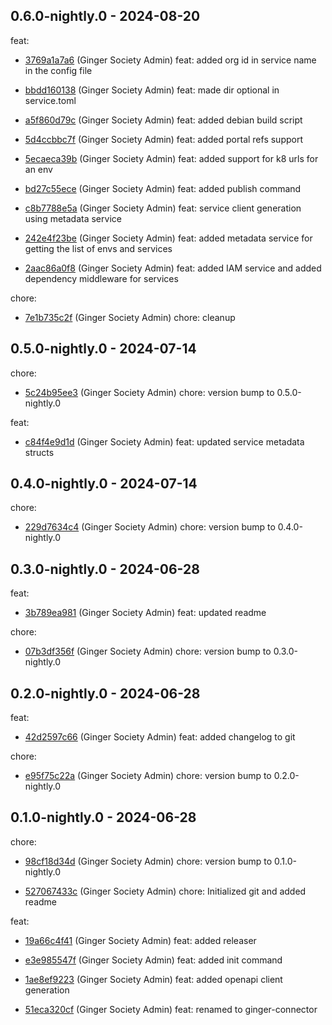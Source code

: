 ## 0.6.0-nightly.0 - 2024-08-20
feat:
 - [3769a1a7a6](https://github.com/ginger-society/ginger-connector3769a1a7a6978167b8f93e684b26ea2ba07ec1f9) (Ginger Society Admin) feat: added org id in service name in the config file
	
 - [bbdd160138](https://github.com/ginger-society/ginger-connectorbbdd1601384efd3092f2c7ee3e6600bcca178b12) (Ginger Society Admin) feat: made dir optional in service.toml
	
 - [a5f860d79c](https://github.com/ginger-society/ginger-connectora5f860d79cdb37dbcdaf95c8f4dd8ba74cc63807) (Ginger Society Admin) feat: added debian build script
	
 - [5d4ccbbc7f](https://github.com/ginger-society/ginger-connector5d4ccbbc7feddee9527bd01bed2e9f51a2225106) (Ginger Society Admin) feat: added portal refs support
	
 - [5ecaeca39b](https://github.com/ginger-society/ginger-connector5ecaeca39b987ca5822d815200acb0a8c68ac6a9) (Ginger Society Admin) feat: added support for k8 urls for an env
	
 - [bd27c55ece](https://github.com/ginger-society/ginger-connectorbd27c55ece585106434067440c58563bdf55ebdf) (Ginger Society Admin) feat: added publish command
	
 - [c8b7788e5a](https://github.com/ginger-society/ginger-connectorc8b7788e5aa9aa5a0700d153056f0f6a7fd2957b) (Ginger Society Admin) feat: service client generation using metadata service
	
 - [242e4f23be](https://github.com/ginger-society/ginger-connector242e4f23be3ace7ff63c2ca495a3fc09ef99214b) (Ginger Society Admin) feat: added metadata service for getting the list of envs and services
	
 - [2aac86a0f8](https://github.com/ginger-society/ginger-connector2aac86a0f85b3f88108df492a2ea17cb00cc1be7) (Ginger Society Admin) feat: added IAM service and added dependency middleware for services
	
chore:
 - [7e1b735c2f](https://github.com/ginger-society/ginger-connector7e1b735c2f421813cc0dedd70006f5385aaf7fe6) (Ginger Society Admin) chore: cleanup
	
## 0.5.0-nightly.0 - 2024-07-14
chore:
 - [5c24b95ee3](https://github.com/ginger-society/ginger-connector5c24b95ee389f761cba3f99589be458359761020) (Ginger Society Admin) chore: version bump to 0.5.0-nightly.0
	
feat:
 - [c84f4e9d1d](https://github.com/ginger-society/ginger-connectorc84f4e9d1dec5976afdbb831c325476087fd18d6) (Ginger Society Admin) feat: updated service metadata structs
	
## 0.4.0-nightly.0 - 2024-07-14
chore:
 - [229d7634c4](https://github.com/ginger-society/ginger-connector229d7634c402c8c3a27632b2798731e01b4830f2) (Ginger Society Admin) chore: version bump to 0.4.0-nightly.0
	
## 0.3.0-nightly.0 - 2024-06-28
feat:
 - [3b789ea981](https://github.com/ginger-society/ginger-connector3b789ea981a0696eda43e07cff79898f883fc4af) (Ginger Society Admin) feat: updated readme
	
chore:
 - [07b3df356f](https://github.com/ginger-society/ginger-connector07b3df356f50ebbaaa8bb5ce2b56256ec4779498) (Ginger Society Admin) chore: version bump to 0.3.0-nightly.0
	
## 0.2.0-nightly.0 - 2024-06-28
feat:
 - [42d2597c66](https://github.com/ginger-society/ginger-connector42d2597c66893039dab51e166a56924c7e771454) (Ginger Society Admin) feat: added changelog to git
	
chore:
 - [e95f75c22a](https://github.com/ginger-society/ginger-connectore95f75c22afb0447a4c56c089556e77fd34ac119) (Ginger Society Admin) chore: version bump to 0.2.0-nightly.0
	
## 0.1.0-nightly.0 - 2024-06-28
chore:
 - [98cf18d34d](https://github.com/ginger-society/ginger-connector98cf18d34d59e6181989b274a5a9dfbd2e38849b) (Ginger Society Admin) chore: version bump to 0.1.0-nightly.0
	
 - [527067433c](https://github.com/ginger-society/ginger-connector527067433c5c49e8a2daefa9056b7bb20e117780) (Ginger Society Admin) chore: Initialized git and added readme
	
feat:
 - [19a66c4f41](https://github.com/ginger-society/ginger-connector19a66c4f4166af3d31e003f2e20bcba76af99965) (Ginger Society Admin) feat: added releaser
	
 - [e3e985547f](https://github.com/ginger-society/ginger-connectore3e985547fe90ab96f9163cd54c7e3855ff1a768) (Ginger Society Admin) feat: added init command
	
 - [1ae8ef9223](https://github.com/ginger-society/ginger-connector1ae8ef92238b9d6432df9e6330cc1861ccbcbbc7) (Ginger Society Admin) feat: added openapi client generation
	
 - [51eca320cf](https://github.com/ginger-society/ginger-connector51eca320cf408e0f4f5238fbbb8d9239ca73d2b9) (Ginger Society Admin) feat: renamed to ginger-connector
	
